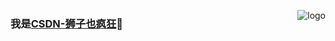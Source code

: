 

<p>
  <img src="https://github-readme-stats.vercel.app/api?username=Jackie_lion&show_icons=true" alt="logo" align="right"
    style="margin-bottom: 20px;"/>
</p>

### 我是<a href="https://lions.blog.csdn.net">CSDN-狮子也疯狂</a>🦁
